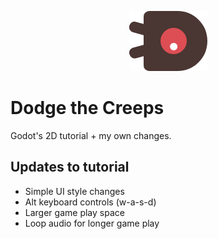 <p align="center">
    <img src="./art/enemyWalking_2.png"/>
</p>

# Dodge the Creeps

Godot's 2D tutorial + my own changes.

## Updates to tutorial

- Simple UI style changes
- Alt keyboard controls (w-a-s-d)
- Larger game play space
- Loop audio for longer game play
